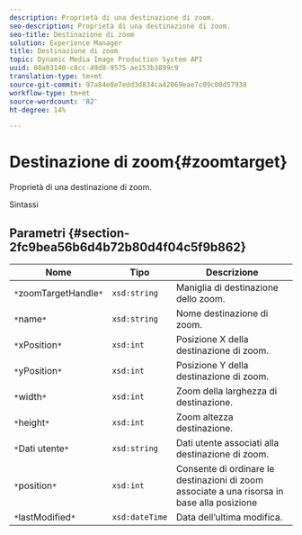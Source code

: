 ```yaml
---
description: Proprietà di una destinazione di zoom.
seo-description: Proprietà di una destinazione di zoom.
seo-title: Destinazione di zoom
solution: Experience Manager
title: Destinazione di zoom
topic: Dynamic Media Image Production System API
uuid: 08a03140-c8cc-49d8-9575-ae153b3899c9
translation-type: tm+mt
source-git-commit: 97a84e8e7edd3d834ca42069eae7c09c00d57938
workflow-type: tm+mt
source-wordcount: '82'
ht-degree: 14%

---
```



# Destinazione di zoom{#zoomtarget}

Proprietà di una destinazione di zoom.

Sintassi

## Parametri {#section-2fc9bea56b6d4b72b80d4f04c5f9b862}

| Nome | Tipo | Descrizione |
|---|---|---|
| `*`zoomTargetHandle`*` | `xsd:string` | Maniglia di destinazione dello zoom. |
| `*`name`*` | `xsd:string` | Nome destinazione di zoom. |
| `*`xPosition`*` | `xsd:int` | Posizione X della destinazione di zoom. |
| `*`yPosition`*` | `xsd:int` | Posizione Y della destinazione di zoom. |
| `*`width`*` | `xsd:int` | Zoom della larghezza di destinazione. |
| `*`height`*` | `xsd:int` | Zoom altezza destinazione. |
| `*`Dati utente`*` | `xsd:string` | Dati utente associati alla destinazione di zoom. |
| `*`position`*` | `xsd:int` | Consente di ordinare le destinazioni di zoom associate a una risorsa in base alla posizione |
| `*`lastModified`*` | `xsd:dateTime` | Data dell’ultima modifica. |


